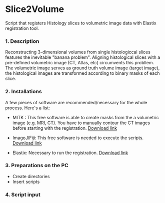 # Slice2Volume
Script that registers Histology slices to volumetric image data with Elastix registration tool.

### 1. Description

Reconstructing 3-dimensional volumes from single histologiccal slices features the inevitable "banana problem". Aligning histological slices with a pre-defined volumetric image (CT, Atlas, etc) circumvents this probllem.
The volumetric image serves as ground truth volume image (target image), the histological images are transformed according to binary masks of each slice. 


### 2. Installations

A few pieces of software are recommended/necessary for the whole process. Here's a list:
* MITK :
This free software is able to create masks from the a volumetric image (e.g. MRI, CT). You have to manually contour the CT images before starting with the registration. [Download link](www.mitk.org/wiki/Downloads)

* ImageJ/Fiji:
This free software is needed to execute the scripts. [Download link](www.imagej.net/Downloads)

* Elastix:
Necessary to run the registration. [Download link](elastix.isi.uu.nl)

### 3. Preparations on the PC
* Create directories
* Insert scripts

### 4. Script input
